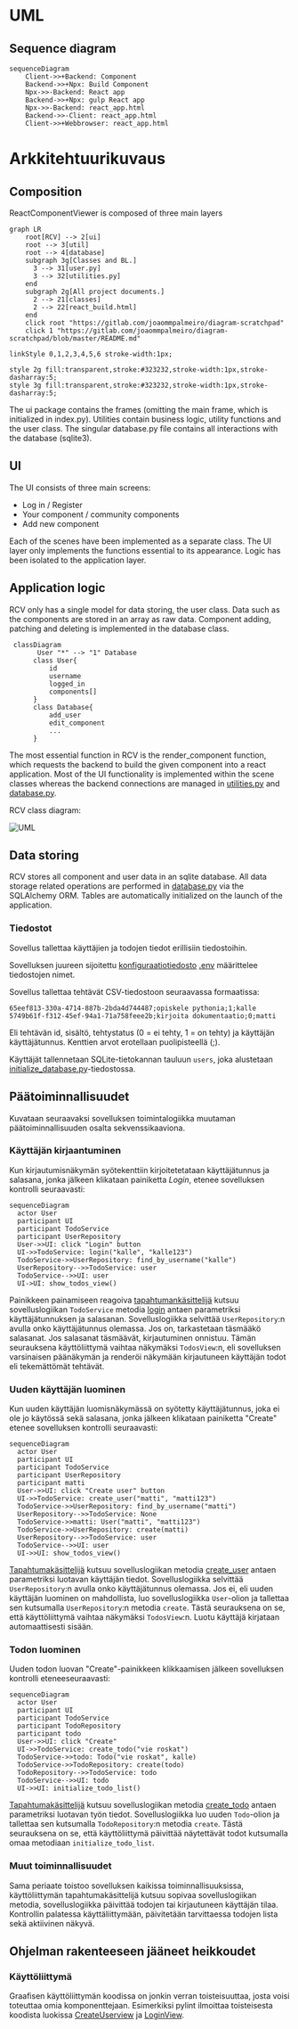 # UML

## Sequence diagram

```mermaid
sequenceDiagram
    Client->>+Backend: Component
    Backend->>+Npx: Build Component
    Npx->>-Backend: React app
    Backend->>+Npx: gulp React app
    Npx->>-Backend: react_app.html
    Backend->>-Client: react_app.html
    Client->>+Webbrowser: react_app.html
```

# Arkkitehtuurikuvaus

## Composition

ReactComponentViewer is composed of three main layers

```mermaid
graph LR
    root[RCV] --> 2[ui]
    root --> 3[util]
    root --> 4[database]
    subgraph 3g[Classes and BL.]
      3 --> 31[user.py]
      3 --> 32[utilities.py]
    end
    subgraph 2g[All project documents.]
      2 --> 21[classes]
      2 --> 22[react_build.html]
    end
    click root "https://gitlab.com/joaommpalmeiro/diagram-scratchpad"
    click 1 "https://gitlab.com/joaommpalmeiro/diagram-scratchpad/blob/master/README.md"

linkStyle 0,1,2,3,4,5,6 stroke-width:1px;

style 2g fill:transparent,stroke:#323232,stroke-width:1px,stroke-dasharray:5;
style 3g fill:transparent,stroke:#323232,stroke-width:1px,stroke-dasharray:5;
```

The ui package contains the frames (omitting the main frame, which is initialized in index.py). Utilities contain business logic, utility functions and the user class. The singular database.py file contains all interactions with the database (sqlite3).

## UI

The UI consists of three main screens:

- Log in / Register
- Your component / community components
- Add new component

Each of the scenes have been implemented as a separate class. The UI layer only implements the functions essential to its appearance. Logic has been isolated to the application layer.

## Application logic

RCV only has a single model for data storing, the user class. Data such as the components are stored in an array as raw data. Component adding, patching and deleting is implemented in the database class.

```mermaid
 classDiagram
       User "*" --> "1" Database
      class User{
          id
          username
          logged_in
          components[]
      }
      class Database{
          add_user
          edit_component
          ...
      }
```

The most essential function in RCV is the render_component function, which requests the backend to build the given component into a react application. Most of the UI functionality is implemented within the scene classes whereas the backend connections are managed in [utilities.py](https://github.com/ni-eminen/ReactComponentViewer/blob/main/ReactComponentViewer/src/util/utilities.py) and [database.py](https://github.com/ni-eminen/ReactComponentViewer/blob/main/ReactComponentViewer/src/database.py).

RCV class diagram:

![UML](https://github.com/ni-eminen/ReactComponentViewer/blob/main/laskarit/viikko4/uml.jpeg)

## Data storing

RCV stores all component and user data in an sqlite database. All data storage related operations are performed in [database.py](https://github.com/ni-eminen/ReactComponentViewer/blob/main/ReactComponentViewer/src/database.py) via the SQLAlchemy ORM. Tables are automatically initialized on the launch of the application.

### Tiedostot

Sovellus tallettaa käyttäjien ja todojen tiedot erillisiin tiedostoihin.

Sovelluksen juureen sijoitettu [konfiguraatiotiedosto](./kayttoohje.md#konfiguraatiotiedosto) [.env](https://github.com/ohjelmistotekniikka-hy/python-todo-app/blob/master/.env) määrittelee tiedostojen nimet.

Sovellus tallettaa tehtävät CSV-tiedostoon seuraavassa formaatissa:

```
65eef813-330a-4714-887b-2bda4d744487;opiskele pythonia;1;kalle
5749b61f-f312-45ef-94a1-71a758feee2b;kirjoita dokumentaatio;0;matti
```

Eli tehtävän id, sisältö, tehtystatus (0 = ei tehty, 1 = on tehty) ja käyttäjän käyttäjätunnus. Kenttien arvot erotellaan puolipisteellä (;).

Käyttäjät tallennetaan SQLite-tietokannan tauluun `users`, joka alustetaan [initialize_database.py](https://github.com/ohjelmistotekniikka-hy/python-todo-app/blob/master/src/initialize_database.py)-tiedostossa.

## Päätoiminnallisuudet

Kuvataan seuraavaksi sovelluksen toimintalogiikka muutaman päätoiminnallisuuden osalta sekvenssikaaviona.

### Käyttäjän kirjaantuminen

Kun kirjautumisnäkymän syötekenttiin kirjoitetetataan käyttäjätunnus ja salasana, jonka jälkeen klikataan painiketta _Login_, etenee sovelluksen kontrolli seuraavasti:

```mermaid
sequenceDiagram
  actor User
  participant UI
  participant TodoService
  participant UserRepository
  User->>UI: click "Login" button
  UI->>TodoService: login("kalle", "kalle123")
  TodoService->>UserRepository: find_by_username("kalle")
  UserRepository-->>TodoService: user
  TodoService-->>UI: user
  UI->UI: show_todos_view()
```

Painikkeen painamiseen reagoiva [tapahtumankäsittelijä](https://github.com/ohjelmistotekniikka-hy/python-todo-app/blob/master/src/ui/login_view.py#L18) kutsuu sovelluslogiikan `TodoService` metodia [login](https://github.com/ohjelmistotekniikka-hy/python-todo-app/blob/master/src/services/todo_service.py#L87) antaen parametriksi käyttäjätunnuksen ja salasanan. Sovelluslogiikka selvittää `UserRepository`:n avulla onko käyttäjätunnus olemassa. Jos on, tarkastetaan täsmääkö salasanat. Jos salasanat täsmäävät, kirjautuminen onnistuu. Tämän seurauksena käyttöliittymä vaihtaa näkymäksi `TodosView`:n, eli sovelluksen varsinaisen päänäkymän ja renderöi näkymään kirjautuneen käyttäjän todot eli tekemättömät tehtävät.

### Uuden käyttäjän luominen

Kun uuden käyttäjän luomisnäkymässä on syötetty käyttäjätunnus, joka ei ole jo käytössä sekä salasana, jonka jälkeen klikataan painiketta "Create" etenee sovelluksen kontrolli seuraavasti:

```mermaid
sequenceDiagram
  actor User
  participant UI
  participant TodoService
  participant UserRepository
  participant matti
  User->>UI: click "Create user" button
  UI->>TodoService: create_user("matti", "matti123")
  TodoService->>UserRepository: find_by_username("matti")
  UserRepository-->>TodoService: None
  TodoService->>matti: User("matti", "matti123")
  TodoService->>UserRepository: create(matti)
  UserRepository-->>TodoService: user
  TodoService-->>UI: user
  UI->>UI: show_todos_view()
```

[Tapahtumakäsittelijä](https://github.com/ohjelmistotekniikka-hy/python-todo-app/blob/master/src/ui/create_user_view.py#L18) kutsuu sovelluslogiikan metodia [create_user](https://github.com/ohjelmistotekniikka-hy/python-todo-app/blob/master/src/services/todo_service.py#L130) antaen parametriksi luotavan käyttäjän tiedot. Sovelluslogiikka selvittää `UserRepository`:n avulla onko käyttäjätunnus olemassa. Jos ei, eli uuden käyttäjän luominen on mahdollista, luo sovelluslogiikka `User`-olion ja tallettaa sen kutsumalla `UserRepository`:n metodia `create`. Tästä seurauksena on se, että käyttöliittymä vaihtaa näkymäksi `TodosView`:n. Luotu käyttäjä kirjataan automaattisesti sisään.

### Todon luominen

Uuden todon luovan "Create"-painikkeen klikkaamisen jälkeen sovelluksen kontrolli eteneeseuraavasti:

```mermaid
sequenceDiagram
  actor User
  participant UI
  participant TodoService
  participant TodoRepository
  participant todo
  User->>UI: click "Create"
  UI->>TodoService: create_todo("vie roskat")
  TodoService->>todo: Todo("vie roskat", kalle)
  TodoService->>TodoRepository: create(todo)
  TodoRepository-->>TodoService: todo
  TodoService-->>UI: todo
  UI->>UI: initialize_todo_list()
```

[Tapahtumakäsittelijä](https://github.com/ohjelmistotekniikka-hy/python-todo-app/blob/master/src/ui/todos_view.py#L106) kutsuu sovelluslogiikan metodia [create_todo](https://github.com/ohjelmistotekniikka-hy/python-todo-app/blob/master/src/services/todo_service.py#L49) antaen parametriksi luotavan työn tiedot. Sovelluslogiikka luo uuden `Todo`-olion ja tallettaa sen kutsumalla `TodoRepository`:n metodia `create`. Tästä seurauksena on se, että käyttöliittymä päivittää näytettävät todot kutsumalla omaa metodiaan `initialize_todo_list`.

### Muut toiminnallisuudet

Sama periaate toistoo sovelluksen kaikissa toiminnallisuuksissa, käyttöliittymän tapahtumakäsittelijä kutsuu sopivaa sovelluslogiikan metodia, sovelluslogiikka päivittää todojen tai kirjautuneen käyttäjän tilaa. Kontrollin palatessa käyttäliittymään, päivitetään tarvittaessa todojen lista sekä aktiivinen näkyvä.

## Ohjelman rakenteeseen jääneet heikkoudet

### Käyttöliittymä

Graafisen käyttöliittymän koodissa on jonkin verran toisteisuuttaa, josta voisi toteuttaa omia komponenttejaan. Esimerkiksi pylint ilmoittaa toisteisesta koodista luokissa [CreateUserview](https://github.com/ohjelmistotekniikka-hy/python-todo-app/blob/master/src/ui/create_user_view.py) ja [LoginView](https://github.com/ohjelmistotekniikka-hy/python-todo-app/blob/master/src/ui/login_view.py).
